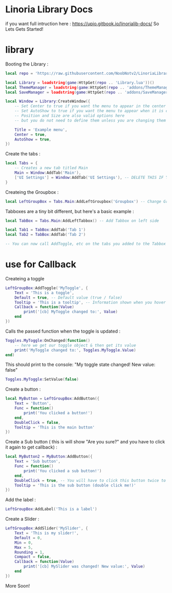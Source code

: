 # Linoria Library Docs
if you want full intruction here : https://upio.gitbook.io/linorialib-docs/
So Lets Gets Started!
# library
Booting the Library :
```lua
local repo = 'https://raw.githubusercontent.com/NoobNotv2/LinoriaLibrary/main/'

local Library = loadstring(game:HttpGet(repo .. 'Library.lua'))()
local ThemeManager = loadstring(game:HttpGet(repo .. 'addons/ThemeManager.lua'))()
local SaveManager = loadstring(game:HttpGet(repo .. 'addons/SaveManager.lua'))()

local Window = Library:CreateWindow({
    -- Set Center to true if you want the menu to appear in the center
    -- Set AutoShow to true if you want the menu to appear when it is created
    -- Position and Size are also valid options here
    -- but you do not need to define them unless you are changing them :)

    Title = 'Example menu',
    Center = true,
    AutoShow = true,
})
```
Create the tabs :
```lua
local Tabs = {
    -- Creates a new tab titled Main
    Main = Window:AddTab('Main'),
    ['UI Settings'] = Window:AddTab('UI Settings'), -- DELETE THIS IF YOU WANT ANOTHER TAB AND THE LAST TAB YOU HAVE TO KEEP THIS SCRIPT 
}
```
Createing the Groupbox :
```lua
local LeftGroupBox = Tabs.Main:AddLeftGroupbox('Groupbox') -- Change Groupbox to any name
```
Tabboxes are a tiny bit different, but here's a basic example :
```lua
local TabBox = Tabs.Main:AddLeftTabbox() -- Add Tabbox on left side

local Tab1 = TabBox:AddTab('Tab 1')
local Tab2 = TabBox:AddTab('Tab 2')

-- You can now call AddToggle, etc on the tabs you added to the Tabbox
```
# use for Callback
Createing a toggle
```lua
LeftGroupBox:AddToggle('MyToggle', {
    Text = 'This is a toggle',
    Default = true, -- Default value (true / false)
    Tooltip = 'This is a tooltip', -- Information shown when you hover over the toggle
    Callback = function(Value)
        print('[cb] MyToggle changed to:', Value)
    end
})
```
Calls the passed function when the toggle is updated :
```lua
Toggles.MyToggle:OnChanged(function()
    -- here we get our toggle object & then get its value
    print('MyToggle changed to:', Toggles.MyToggle.Value)
end)
```
This should print to the console: "My toggle state changed! New value: false"
```lua
Toggles.MyToggle:SetValue(false)
```
Create a button :
```lua
local MyButton = LeftGroupBox:AddButton({
    Text = 'Button',
    Func = function()
        print('You clicked a button!')
    end,
    DoubleClick = false,
    Tooltip = 'This is the main button'
})
```
Create a Sub button ( this is will show "Are you sure?" and you have to click it again to get callback) :
```lua
local MyButton2 = MyButton:AddButton({
    Text = 'Sub button',
    Func = function()
        print('You clicked a sub button!')
    end,
    DoubleClick = true, -- You will have to click this button twice to trigger the callback
    Tooltip = 'This is the sub button (double click me!)'
})
```
Add the label :
```lua
LeftGroupBox:AddLabel('This is a label')
```
Create a Slider :
```lua
LeftGroupBox:AddSlider('MySlider', {
    Text = 'This is my slider!',
    Default = 0,
    Min = 0,
    Max = 5,
    Rounding = 1,
    Compact = false,
    Callback = function(Value)
        print('[cb] MySlider was changed! New value:', Value)
    end
})
```
More Soon!
